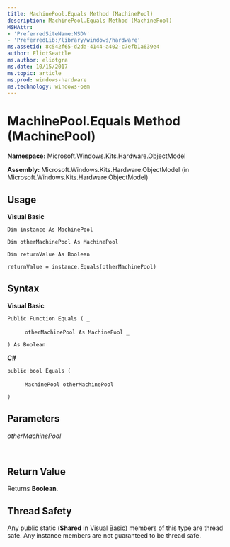 ```yaml
---
title: MachinePool.Equals Method (MachinePool)
description: MachinePool.Equals Method (MachinePool)
MSHAttr:
- 'PreferredSiteName:MSDN'
- 'PreferredLib:/library/windows/hardware'
ms.assetid: 8c542f65-d2da-4144-a402-c7efb1a639e4
author: EliotSeattle
ms.author: eliotgra
ms.date: 10/15/2017
ms.topic: article
ms.prod: windows-hardware
ms.technology: windows-oem
---
```


# MachinePool.Equals Method (MachinePool)


**Namespace:** Microsoft.Windows.Kits.Hardware.ObjectModel

**Assembly:** Microsoft.Windows.Kits.Hardware.ObjectModel (in Microsoft.Windows.Kits.Hardware.ObjectModel)

## <span id="Usage"></span><span id="usage"></span><span id="USAGE"></span>Usage


**Visual Basic**

`Dim instance As MachinePool`

`Dim otherMachinePool As MachinePool`

`Dim returnValue As Boolean`

`returnValue = instance.Equals(otherMachinePool)`

## <span id="Syntax"></span><span id="syntax"></span><span id="SYNTAX"></span>Syntax


**Visual Basic**

`Public Function Equals ( _`

          `otherMachinePool As MachinePool _`

`) As Boolean`

**C#**

`public bool Equals (`

          `MachinePool otherMachinePool`

`)`

## <span id="Parameters"></span><span id="parameters"></span><span id="PARAMETERS"></span>Parameters


*otherMachinePool*

     

## <span id="Return_Value"></span><span id="return_value"></span><span id="RETURN_VALUE"></span>Return Value


Returns **Boolean**.

## <span id="Thread_Safety"></span><span id="thread_safety"></span><span id="THREAD_SAFETY"></span>Thread Safety


Any public static (**Shared** in Visual Basic) members of this type are thread safe. Any instance members are not guaranteed to be thread safe.

 

 






